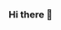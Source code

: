 ### Hi there 👋

<!--
**mohitsrvv/mohitsrvv** is a ✨ _special_ ✨ repository because its `README.md` (this file) appears on your GitHub profile.

Here are some ideas to get you started:

### 🔭 I’m currently working on reactjs projects
### 🌱 I’m currently learning reactjs and more stuffs
- 👯 I’m looking to collaborate on ...
- 🤔 I’m looking for help with ...
### 💬 Ask me about HTML CSS JAVASCRIPT CYBERSECUIRTY JAVA REACTJS AND MUCH MORE
- 📫 How to reach me: ...
- 😄 Pronouns: ...
### ⚡ Fun fact: TALK IS CHEAP SHOW ME THE CODE
-->
